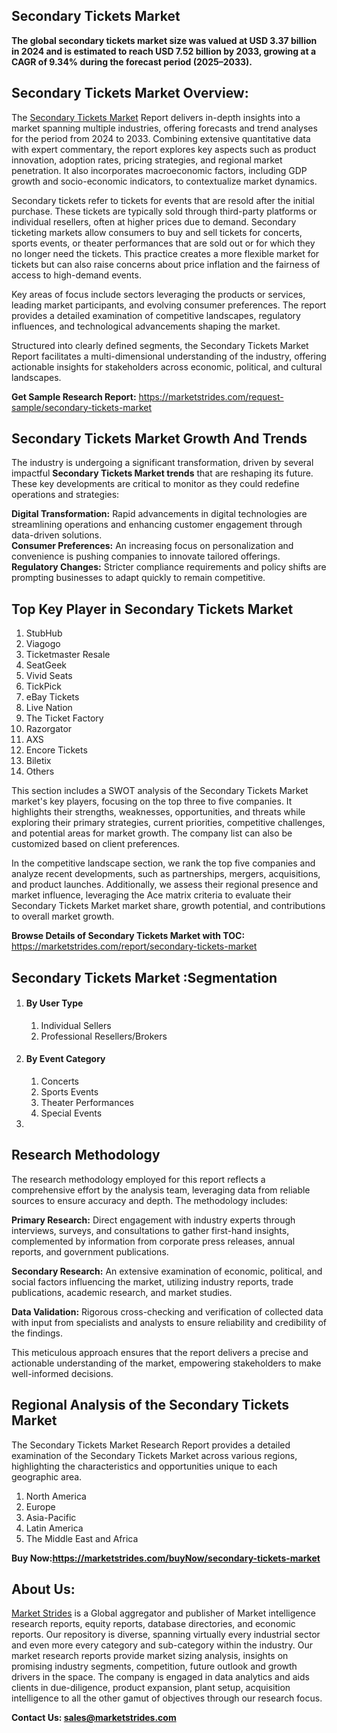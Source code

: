 <h2>Secondary Tickets Market</h2>
<p><strong>The global secondary tickets market size was valued at USD 3.37 billion in 2024 and is estimated to reach USD 7.52 billion by 2033, growing at a CAGR of 9.34% during the forecast period (2025&ndash;2033).</strong></p>
<h2>Secondary Tickets Market Overview:</h2>
<p>The <a href="https://marketstrides.com/report/secondary-tickets-market">Secondary Tickets Market</a> Report delivers in-depth insights into a market spanning multiple industries, offering forecasts and trend analyses for the period from 2024 to 2033. Combining extensive quantitative data with expert commentary, the report explores key aspects such as product innovation, adoption rates, pricing strategies, and regional market penetration. It also incorporates macroeconomic factors, including GDP growth and socio-economic indicators, to contextualize market dynamics.</p>
<p>Secondary tickets refer to tickets for events that are resold after the initial purchase. These tickets are typically sold through third-party platforms or individual resellers, often at higher prices due to demand. Secondary ticketing markets allow consumers to buy and sell tickets for concerts, sports events, or theater performances that are sold out or for which they no longer need the tickets. This practice creates a more flexible market for tickets but can also raise concerns about price inflation and the fairness of access to high-demand events.</p>
<p>Key areas of focus include sectors leveraging the products or services, leading market participants, and evolving consumer preferences. The report provides a detailed examination of competitive landscapes, regulatory influences, and technological advancements shaping the market.</p>
<p>Structured into clearly defined segments, the Secondary Tickets Market Report facilitates a multi-dimensional understanding of the industry, offering actionable insights for stakeholders across economic, political, and cultural landscapes.</p>
<p><strong>Get Sample Research Report:</strong> <a href="https://marketstrides.com/request-sample/secondary-tickets-market">https://marketstrides.com/request-sample/secondary-tickets-market</a></p>
<h2>Secondary Tickets Market Growth And Trends</h2>
<p>The industry is undergoing a significant transformation, driven by several impactful <strong>Secondary Tickets Market trends</strong> that are reshaping its future. These key developments are critical to monitor as they could redefine operations and strategies:</p>
<p><strong>Digital Transformation:</strong> Rapid advancements in digital technologies are streamlining operations and enhancing customer engagement through data-driven solutions.<br /><strong>Consumer Preferences:</strong> An increasing focus on personalization and convenience is pushing companies to innovate tailored offerings.<br /><strong>Regulatory Changes:</strong> Stricter compliance requirements and policy shifts are prompting businesses to adapt quickly to remain competitive.</p>
<h2>Top Key Player in Secondary Tickets Market</h2>
<ol>
<li>StubHub</li>
<li>Viagogo</li>
<li>Ticketmaster Resale</li>
<li>SeatGeek</li>
<li>Vivid Seats</li>
<li>TickPick</li>
<li>eBay Tickets</li>
<li>Live Nation</li>
<li>The Ticket Factory</li>
<li>Razorgator</li>
<li>AXS</li>
<li>Encore Tickets</li>
<li>Biletix</li>
<li>Others</li>
</ol>
<p>This section includes a SWOT analysis of the Secondary Tickets Market market's key players, focusing on the top three to five companies. It highlights their strengths, weaknesses, opportunities, and threats while exploring their primary strategies, current priorities, competitive challenges, and potential areas for market growth. The company list can also be customized based on client preferences.</p>
<p>In the competitive landscape section, we rank the top five companies and analyze recent developments, such as partnerships, mergers, acquisitions, and product launches. Additionally, we assess their regional presence and market influence, leveraging the Ace matrix criteria to evaluate their Secondary Tickets Market market share, growth potential, and contributions to overall market growth.</p>
<p><strong>Browse Details of Secondary Tickets Market with TOC:</strong> <a href="https://marketstrides.com/report/secondary-tickets-market">https://marketstrides.com/report/secondary-tickets-market</a></p>
<h2>Secondary Tickets Market :Segmentation</h2>
<ol>
<li>
<h4>By User Type&nbsp;</h4>
<ol>
<li>Individual Sellers</li>
<li>Professional Resellers/Brokers</li>
</ol>
</li>
<li>
<h4>By Event Category&nbsp;</h4>
<ol>
<li>Concerts</li>
<li>Sports Events</li>
<li>Theater Performances</li>
<li>Special Events</li>
</ol>
</li>
<li></li>
</ol>
<h2>Research Methodology</h2>
<p>The research methodology employed for this report reflects a comprehensive effort by the analysis team, leveraging data from reliable sources to ensure accuracy and depth. The methodology includes:</p>
<p><strong>Primary Research:</strong> Direct engagement with industry experts through interviews, surveys, and consultations to gather first-hand insights, complemented by information from corporate press releases, annual reports, and government publications.</p>
<p><strong>Secondary Research:</strong> An extensive examination of economic, political, and social factors influencing the market, utilizing industry reports, trade publications, academic research, and market studies.</p>
<p><strong>Data Validation:</strong> Rigorous cross-checking and verification of collected data with input from specialists and analysts to ensure reliability and credibility of the findings.</p>
<p>This meticulous approach ensures that the report delivers a precise and actionable understanding of the market, empowering stakeholders to make well-informed decisions.</p>
<h2>Regional Analysis of the Secondary Tickets Market</h2>
<p>The Secondary Tickets Market Research Report provides a detailed examination of the Secondary Tickets Market across various regions, highlighting the characteristics and opportunities unique to each geographic area.</p>
<ol>
<li>North America</li>
<li>Europe</li>
<li>Asia-Pacific</li>
<li>Latin America</li>
<li>The Middle East and Africa</li>
</ol>
<p><strong>Buy Now:<a href="https://marketstrides.com/buyNow/secondary-tickets-market?price=single_price">https://marketstrides.com/buyNow/secondary-tickets-market</a></strong></p>
<h2>About Us:</h2>
<p><a href="https://marketstrides.com/">Market Strides</a> is a Global aggregator and publisher of Market intelligence research reports, equity reports, database directories, and economic reports. Our repository is diverse, spanning virtually every industrial sector and even more every category and sub-category within the industry. Our market research reports provide market sizing analysis, insights on promising industry segments, competition, future outlook and growth drivers in the space. The company is engaged in data analytics and aids clients in due-diligence, product expansion, plant setup, acquisition intelligence to all the other gamut of objectives through our research focus.</p>
<p><strong>Contact Us: <a href="mailto:sales@marketstrides.com">sales@marketstrides.com</a></strong></p>
